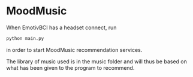 # MoodMusic
When EmotivBCI has a headset connect, run 
```bash
python main.py
```
in order to start MoodMusic recommendation services.

The library of music used is in the music folder and will thus be based on what has been given to the program to recommend.

